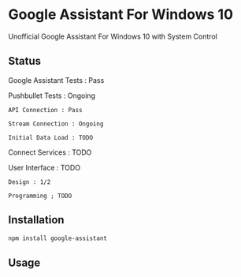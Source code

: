# Google Assistant For Windows 10
Unofficial Google Assistant For Windows 10 with System Control

## Status
Google Assistant Tests : Pass

Pushbullet Tests : Ongoing 

    API Connection : Pass 
  
    Stream Connection : Ongoing 
  
    Initial Data Load : TODO 
    
Connect Services : TODO

User Interface : TODO

    Design : 1/2
    
    Programming ; TODO
    
## Installation


```bash
npm install google-assistant
```

## Usage

